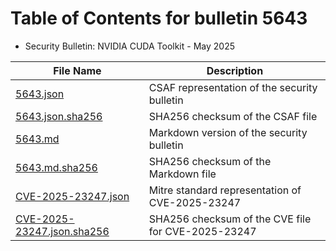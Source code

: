 # Table of Contents for bulletin 5643

 - Security Bulletin: NVIDIA CUDA Toolkit - May 2025

| File Name | Description |
|-----------|-------------|
| [5643.json](5643.json) | CSAF representation of the security bulletin |
| [5643.json.sha256](5643.json.sha256) | SHA256 checksum of the CSAF file |
| [5643.md](5643.md) | Markdown version of the security bulletin |
| [5643.md.sha256](5643.md.sha256) | SHA256 checksum of the Markdown file |
| [CVE-2025-23247.json](CVE-2025-23247.json) | Mitre standard representation of CVE-2025-23247 |
| [CVE-2025-23247.json.sha256](CVE-2025-23247.json.sha256) | SHA256 checksum of the CVE file for CVE-2025-23247 |

